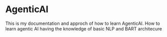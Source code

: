 # AgenticAI
This is my documentation and approch of how to learn AgenticAI. How to learn agentic AI having the knowledge of basic NLP and BART architecure
